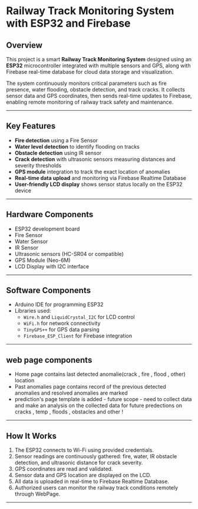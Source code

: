# Railway Track Monitoring System with ESP32 and Firebase

## Overview
This project is a smart **Railway Track Monitoring System** designed using an **ESP32** microcontroller integrated with multiple sensors and GPS, along with Firebase real-time database for cloud data storage and visualization.

The system continuously monitors critical parameters such as fire presence, water flooding, obstacle detection, and track cracks. It collects sensor data and GPS coordinates, then sends real-time updates to Firebase, enabling remote monitoring of railway track safety and maintenance.

---

## Key Features
- **Fire detection** using a Fire Sensor
- **Water level detection** to identify flooding on tracks
- **Obstacle detection** using IR sensor
- **Crack detection** with ultrasonic sensors measuring distances and severity thresholds
- **GPS module** integration to track the exact location of anomalies
- **Real-time data upload** and monitoring via Firebase Realtime Database
- **User-friendly LCD display** shows sensor status locally on the ESP32 device

---

## Hardware Components
- ESP32 development board
- Fire Sensor
- Water Sensor
- IR Sensor
- Ultrasonic sensors (HC-SR04 or compatible)
- GPS Module (Neo-6M)
- LCD Display with I2C interface

---

## Software Components
- Arduino IDE for programming ESP32
- Libraries used:
  - `Wire.h` and `LiquidCrystal_I2C` for LCD control
  - `WiFi.h` for network connectivity
  - `TinyGPS++` for GPS data parsing
  - `Firebase_ESP_Client` for Firebase integration

---
## web page components
- Home page contains last detected anomalie(crack , fire , flood , other) location 
- Past anomalies page contains record of the previous detected anomalies and resolved anomalies are marked 
- prediction's page template is added - future scope - need to collect data and make an analysis on the collected data for future predections on cracks , temp , floods , obstacles 
  and other !

---

## How It Works
1. The ESP32 connects to Wi-Fi using provided credentials.
2. Sensor readings are continuously gathered: fire, water, IR obstacle detection, and ultrasonic distance for crack severity.
3. GPS coordinates are read and validated.
4. Sensor data and GPS location are displayed on the LCD.
5. All data is uploaded in real-time to Firebase Realtime Database.
6. Authorized users can monitor the railway track conditions remotely through WebPage.

---
